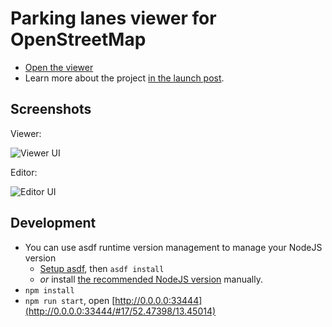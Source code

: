 # Parking lanes viewer for OpenStreetMap

- [Open the viewer](https://zlant.github.io/parking-lanes/#16/52.4751/13.4435)
- Learn more about the project [in the launch post](https://www.openstreetmap.org/user/acsd/diary/45026).

## Screenshots

Viewer:

<img src="https://i.imgur.com/VwH7Hmh.png" alt="Viewer UI">

Editor:

<img src="https://i.imgur.com/e0vsqUQ.png" alt="Editor UI">

## Development

- You can use asdf runtime version management to manage your NodeJS version
  - [Setup asdf](http://asdf-vm.com/guide/getting-started.html#_3-install-asdf), then `asdf install`
  - _or_ install [the recommended NodeJS version](./.tool-versions) manually.
- `npm install`
- `npm run start`, open [http://0.0.0.0:33444](http://0.0.0.0:33444/#17/52.47398/13.45014)
